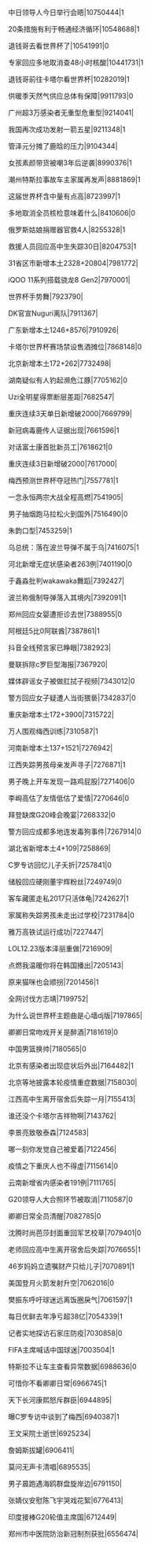 中日领导人今日举行会晤|10750444|1

20条措施有利于畅通经济循环|10548688|1

退钱哥去看世界杯了|10541991|0

专家回应多地取消查48小时核酸|10441731|1

退钱哥前往卡塔尔看世界杯|10282019|1

供暖季天然气供应总体有保障|9911793|0

广州超3万感染者无重型危重型|9214041|

我国再次成功发射一箭五星|9211348|1

管泽元分摊了鹿晗的压力|9104344|

女孩素颜带货被嘲3年后逆袭|8990376|1

潮州特斯拉事故车主家属再发声|8881869|1

这届世界杯含中量有点高|8723997|1

多地取消全员核检意味着什么|8410606|0

俄罗斯姑娘捐赠器官救4人|8255328|1

救援人员回应高中生失踪30日|8204753|1

31省区市新增本土2328+20804|7981772|

iQOO 11系列搭载骁龙8 Gen2|7970001|

世界杯手势舞|7923790|

DK官宣Nuguri离队|7911367|

广东新增本土1246+8576|7910926|

卡塔尔世界杯赛场禁设售酒摊位|7868148|0

北京新增本土172+262|7732498|

湖南疑似有人钓起濒危江豚|7705162|0

Uzi全明星得票断层差距|7682547|

重庆连续3天单日新增破2000|7669799|

新冠病毒鹿传人证据出现|7661596|1

对话富士康首批新员工|7618621|0

重庆连续3日新增破2000|7617000|

梅西预测世界杯夺冠热门|7557781|1

一念永恒两宗大战全程高燃|7541905|

男子抽烟跑马拉松火到国外|7516490|0

朱韵口型|7453259|1

乌总统：落在波兰导弹不属于乌|7416075|1

河北新增无症状感染者263例|7401190|0

于鑫淼批判wakawaka舞蹈|7392427|

波兰称俄制导弹落入其境内|7392091|1

郑州回应女婴遭拒诊去世|7388955|0

阿根廷5比0阿联酋|7387861|1

抖音全线预言家已睁眼|7382923|

曼联拆除c罗巨型海报|7367920|

媒体辟谣女子被做肛拭子视频|7343012|0

警方回应女子疑遭人当街猥亵|7342837|0

重庆新增本土172+3900|7315722|

万人围观梅西训练|7310587|1

河南新增本土137+1521|7276942|

江西失踪男孩母亲发声寻子|7276871|1

男子晚上开车发现一路鸡屁股|7271406|0

李峋高估了友情低估了爱情|7270646|0

拜登缺席G20峰会晚宴|7268332|0

警方回应成都多地连发毒狗事件|7267914|0

湖北省新增本土4+109|7258869|

C罗专访回忆儿子夭折|7257841|0

储殷回应硬刚董宇辉粉丝|7249749|0

客车藏匿走私2017只活体龟|7242627|1

家属称失踪男孩未走出过学校|7231784|0

雅万高铁试运行成功|7227447|

LOL12.23版本泽丽重做|7216909|

点燃我温暖你将在韩国播出|7205143|

原来猫咪也会顺拐|7201456|1

全网讨伐方志靖|7199752|

为什么说世界杯主题曲是心墙dj版|7197865|

卿卿日常吻戏开关是醉酒|7181619|0

中国男篮换帅|7180565|0

北京有感染者出现症状后外出|7164482|1

北京等地披露本轮疫情重症数据|7158030|

江西高中生离开宿舍后失踪一月|7155413|

谁还没个卡塔尔吉祥物啊|7143762|

李景亮致敬泰森|7124583|

哪一刻你发觉自己被爱着|7122456|

疫情之下重庆人也不得虚|7115614|0

云南新增省内感染者191例|7111765|

G20领导人大合照环节被取消|7110587|0

卿卿日常全员清醒|7082785|0

沈腾时尚芭莎封面重回军艺校草|7079401|0

老师回应高中生离开宿舍后失踪|7076655|1

46岁妈妈立遗嘱财产只给儿子|7070891|1

美国登月火箭发射升空|7062016|0

樊振东呼吁球迷远离饭圈戾气|7061597|1

每日优鲜去年净亏超38亿|7054339|1

记者实地探访石家庄防疫|7030858|0

FIFA主席喊话中国球迷|7003504|1

特斯拉不让车主查看异常数据|6988636|0

可惜你不看卿卿日常|6966745|1

天下长河康熙怒斥群臣|6944895|

曝C罗专访中谈到了梅西|6940387|1

王文采院士逝世|6925234|

詹姆斯拔罐|6906411|

莫问无声卡清唱|6895535|

男子晨跑遇海鸥群盘旋岸边|6791150|

张婧仪安慰陈飞宇哭戏花絮|6776413|

印度接棒G20轮值主席国|6712449|

郑州市中医院防治新冠制剂获批|6556474|

